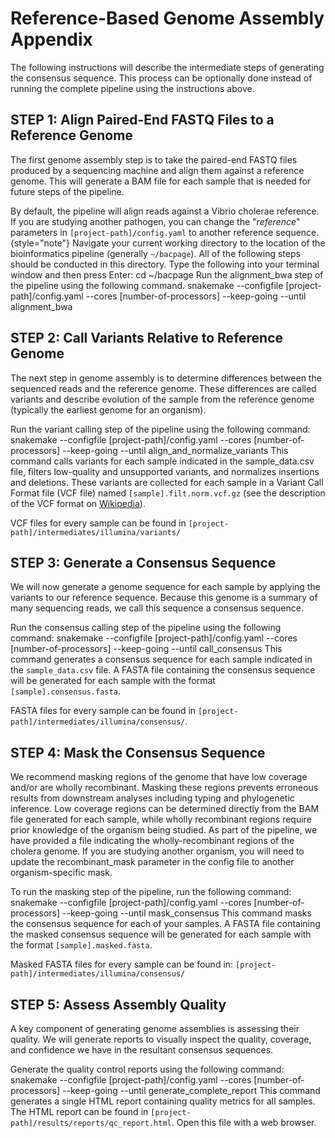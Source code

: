 # Reference-Based Genome Assembly Appendix

The following instructions will describe the intermediate steps of generating the consensus sequence.
This process can be optionally done instead of running the complete pipeline using the instructions above.

<include from="Genome-Assembly-on-the-Command-Line.md" element-id="intro-table"/>

## STEP 1: Align Paired-End FASTQ Files to a Reference Genome

The first genome assembly step is to take the paired-end FASTQ files produced by a sequencing machine and align them 
against a reference genome. 
This will generate a BAM file for each sample that is needed for future steps of the pipeline.

<note>
    By default, the pipeline will align reads against a Vibrio cholerae reference. 
    If you are studying another pathogen, you can change the "<i>reference</i>" parameters in 
    <code>[<control>project-path</control>]/config.yaml</code> to another reference sequence.
    {style="note"}
</note>

<procedure type="steps">
    <step>
        Navigate your current working directory to the location of the bioinformatics pipeline 
        (generally <code>~/bacpage</code>). 
        All of the following steps should be conducted in this directory. 
        Type the following into your terminal window and then press <shortcut>Enter</shortcut>:
        <code-block lang="bash">cd ~/bacpage</code-block>
    </step>
    <step>
        Run the <control>alignment_bwa</control> step of the pipeline using the following command.
        <code-block lang="bash">
        snakemake --configfile [project-path]/config.yaml --cores [number-of-processors] --keep-going --until alignment_bwa
        </code-block>
    </step>
</procedure>

## STEP 2: Call Variants Relative to Reference Genome

The next step in genome assembly is to determine differences between the sequenced reads and the reference genome. 
These differences are called variants and describe evolution of the sample from the reference genome 
(typically the earliest genome for an organism).

<procedure type="steps">
    <step>
        Run the variant calling step of the pipeline using the following command:
        <code-block lang="bash" >
            snakemake --configfile [project-path]/config.yaml --cores [number-of-processors] --keep-going --until align_and_normalize_variants
        </code-block>
        This command calls variants for each sample indicated in the sample_data.csv file, filters low-quality and 
        unsupported variants, and normalizes insertions and deletions. 
        These variants are collected for each sample in a Variant Call Format file (VCF file) named 
        <code><control>[sample]</control>.filt.norm.vcf.gz</code>
        (see the description of the VCF format on <a href="https://en.wikipedia.org/wiki/Variant_Call_Format">Wikipedia</a>). 
        <p>VCF files for every sample can be found in <code><control>[project-path]</control>/intermediates/illumina/variants/</code></p>
    </step>
</procedure>

## STEP 3: Generate a Consensus Sequence

We will now generate a genome sequence for each sample by applying the variants to our reference sequence. 
Because this genome is a summary of many sequencing reads, we call this sequence a consensus sequence.

<procedure type="steps">
    <step>
        Run the consensus calling step of the pipeline using the following command:
        <code-block lang="bash" >
            snakemake --configfile [project-path]/config.yaml --cores [number-of-processors] --keep-going --until call_consensus
        </code-block>
    This command generates a consensus sequence for each sample indicated in the <code>sample_data.csv</code> file. 
    A FASTA file containing the consensus sequence will be generated for each sample with the format <code><control>[sample]</control>.consensus.fasta</code>. 
    <p>FASTA files for every sample can be found in <code><control>[project-path]</control>/intermediates/illumina/consensus/</code>.</p>
    </step>
</procedure>

## STEP 4: Mask the Consensus Sequence

We recommend masking regions of the genome that have low coverage and/or are wholly recombinant. 
Masking these regions prevents erroneous results from downstream analyses including typing and phylogenetic inference. 
Low coverage regions can be determined directly from the BAM file generated for each sample, while wholly recombinant 
regions require prior knowledge of the organism being studied. 
As part of the pipeline, we have provided a file indicating the wholly-recombinant regions of the cholera genome. 
If you are studying another organism, you will need to update the recombinant_mask parameter in the config file to 
another organism-specific mask.

<procedure type="steps">
    <step>
        To run the masking step of the pipeline, run the following command:
        <code-block lang="bash" >
            snakemake --configfile [project-path]/config.yaml --cores [number-of-processors] --keep-going --until mask_consensus
        </code-block>
        This command masks the consensus sequence for each of your samples. 
        A FASTA file containing the masked consensus sequence will be generated for each sample with the format <code><control>[sample]</control>.masked.fasta</code>.
        <p>Masked FASTA files for every sample can be found in: <code><control>[project-path]</control>/intermediates/illumina/consensus/</code></p>
    </step>
</procedure>

## STEP 5: Assess Assembly Quality

A key component of generating genome assemblies is assessing their quality. 
We will generate reports to visually inspect the quality, coverage, and confidence we have in the resultant consensus 
sequences.

<procedure type="steps">
    <step>
        Generate the quality control reports using the following command:
        <code-block lang="bash">
            snakemake --configfile [project-path]/config.yaml --cores [number-of-processors] --keep-going --until generate_complete_report
        </code-block>
        This command  generates a single HTML report containing quality metrics for all samples. 
        The HTML report can be found in <code><control>[project-path]</control>/results/reports/qc_report.html</code>.
    </step>
    <step>
        Open this file with a web browser.
    </step>
</procedure>